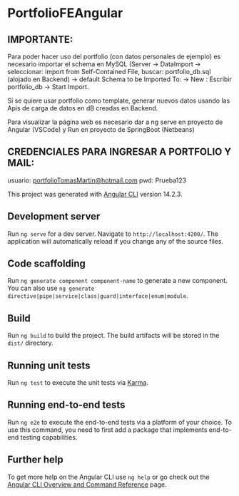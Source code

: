 # PortfolioFEAngular

## IMPORTANTE:

Para poder hacer uso del portfolio (con datos personales de ejemplo) es necesario importar el schema en MySQL (Server -> DataImport -> seleccionar: import from Self-Contained File, buscar: portfolio_db.sql (alojado en Backend) -> default Schema to be Imported To: -> New : Escribir portfolio_db -> Start Import.

Si se quiere usar portfolio como template, generar nuevos datos usando las Apis de carga de datos en dB creadas en Backend.

Para visualizar la página web es necesario dar a ng serve en proyecto de Angular (VSCode) y Run en proyecto de SpringBoot (Netbeans)

## CREDENCIALES PARA INGRESAR A PORTFOLIO Y MAIL:

usuario: portfolioTomasMartin@hotmail.com
pwd: Prueba123

This project was generated with [Angular CLI](https://github.com/angular/angular-cli) version 14.2.3.

## Development server

Run `ng serve` for a dev server. Navigate to `http://localhost:4200/`. The application will automatically reload if you change any of the source files.

## Code scaffolding

Run `ng generate component component-name` to generate a new component. You can also use `ng generate directive|pipe|service|class|guard|interface|enum|module`.

## Build

Run `ng build` to build the project. The build artifacts will be stored in the `dist/` directory.

## Running unit tests

Run `ng test` to execute the unit tests via [Karma](https://karma-runner.github.io).

## Running end-to-end tests

Run `ng e2e` to execute the end-to-end tests via a platform of your choice. To use this command, you need to first add a package that implements end-to-end testing capabilities.

## Further help

To get more help on the Angular CLI use `ng help` or go check out the [Angular CLI Overview and Command Reference](https://angular.io/cli) page.
